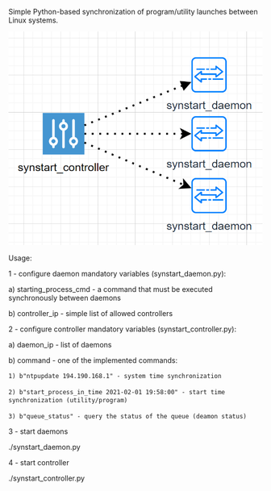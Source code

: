 Simple Python-based synchronization of program/utility launches between Linux systems.

![alt text](https://raw.githubusercontent.com/w3ril/synstart/main/synstart.png)

Usage:

1 - configure daemon mandatory variables (synstart_daemon.py):
   
   a) starting_process_cmd - a command that must be executed synchronously between daemons
   
   b) controller_ip - simple list of allowed controllers
   
2 - configure controller mandatory variables (synstart_controller.py):

  a) daemon_ip - list of daemons
  
  b) command - one of the implemented commands:
  
    1) b"ntpupdate 194.190.168.1" - system time synchronization 
    
    2) b"start_process_in_time 2021-02-01 19:58:00" - start time synchronization (utility/program)
    
    3) b"queue_status" - query the status of the queue (deamon status)
    
3 - start daemons

   ./synstart_daemon.py
  
4 - start controller

   ./synstart_controller.py
  
